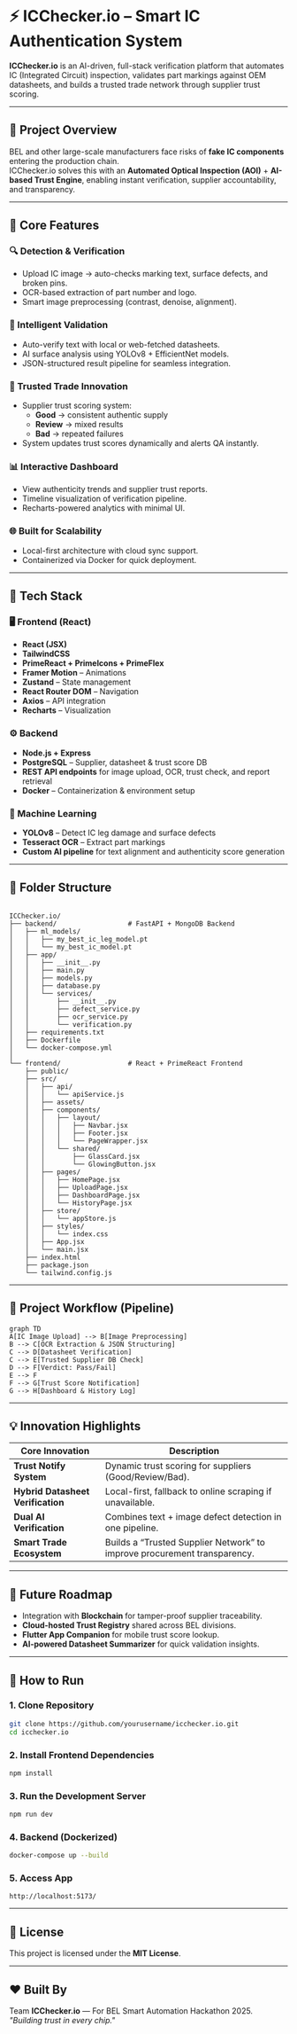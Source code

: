 # ⚡ ICChecker.io – Smart IC Authentication System

**ICChecker.io** is an AI-driven, full-stack verification platform that automates IC (Integrated Circuit) inspection, validates part markings against OEM datasheets, and builds a trusted trade network through supplier trust scoring.

---

## 🚀 Project Overview

BEL and other large-scale manufacturers face risks of **fake IC components** entering the production chain.  
ICChecker.io solves this with an **Automated Optical Inspection (AOI)** + **AI-based Trust Engine**, enabling instant verification, supplier accountability, and transparency.

---

## 🧩 Core Features

### 🔍 Detection & Verification
- Upload IC image → auto-checks marking text, surface defects, and broken pins.
- OCR-based extraction of part number and logo.
- Smart image preprocessing (contrast, denoise, alignment).

### 🧠 Intelligent Validation
- Auto-verify text with local or web-fetched datasheets.
- AI surface analysis using YOLOv8 + EfficientNet models.
- JSON-structured result pipeline for seamless integration.

### 🤝 Trusted Trade Innovation
- Supplier trust scoring system:
  - **Good** → consistent authentic supply  
  - **Review** → mixed results  
  - **Bad** → repeated failures
- System updates trust scores dynamically and alerts QA instantly.

### 📊 Interactive Dashboard
- View authenticity trends and supplier trust reports.
- Timeline visualization of verification pipeline.
- Recharts-powered analytics with minimal UI.

### 🌐 Built for Scalability
- Local-first architecture with cloud sync support.
- Containerized via Docker for quick deployment.

---

## 🧰 Tech Stack

### 🖥️ Frontend (React)
- **React (JSX)**
- **TailwindCSS**
- **PrimeReact + PrimeIcons + PrimeFlex**
- **Framer Motion** – Animations  
- **Zustand** – State management  
- **React Router DOM** – Navigation  
- **Axios** – API integration  
- **Recharts** – Visualization  

### ⚙️ Backend
- **Node.js + Express**
- **PostgreSQL** – Supplier, datasheet & trust score DB  
- **REST API endpoints** for image upload, OCR, trust check, and report retrieval  
- **Docker** – Containerization & environment setup

### 🤖 Machine Learning
- **YOLOv8** – Detect IC leg damage and surface defects  
- **Tesseract OCR** – Extract part markings  
- **Custom AI pipeline** for text alignment and authenticity score generation  

---

## 🧬 Folder Structure

```

ICChecker.io/
├── backend/                  # FastAPI + MongoDB Backend
│   ├── ml_models/
│   │   ├── my_best_ic_leg_model.pt
│   │   └── my_best_ic_model.pt
│   ├── app/
│   │   ├── __init__.py
│   │   ├── main.py
│   │   ├── models.py
│   │   ├── database.py
│   │   └── services/
│   │       ├── __init__.py
│   │       ├── defect_service.py
│   │       ├── ocr_service.py
│   │       └── verification.py
│   ├── requirements.txt
│   ├── Dockerfile
│   └── docker-compose.yml
│
└── frontend/                 # React + PrimeReact Frontend
    ├── public/
    ├── src/
    │   ├── api/
    │   │   └── apiService.js
    │   ├── assets/
    │   ├── components/
    │   │   ├── layout/
    │   │   │   ├── Navbar.jsx
    │   │   │   ├── Footer.jsx
    │   │   │   └── PageWrapper.jsx
    │   │   └── shared/
    │   │       ├── GlassCard.jsx
    │   │       └── GlowingButton.jsx
    │   ├── pages/
    │   │   ├── HomePage.jsx
    │   │   ├── UploadPage.jsx
    │   │   ├── DashboardPage.jsx
    │   │   └── HistoryPage.jsx
    │   ├── store/
    │   │   └── appStore.js
    │   ├── styles/
    │   │   └── index.css
    │   ├── App.jsx
    │   └── main.jsx
    ├── index.html
    ├── package.json
    └── tailwind.config.js

````

---

## 🧭 Project Workflow (Pipeline)

```mermaid
graph TD
A[IC Image Upload] --> B[Image Preprocessing]
B --> C[OCR Extraction & JSON Structuring]
C --> D[Datasheet Verification]
C --> E[Trusted Supplier DB Check]
D --> F[Verdict: Pass/Fail]
E --> F
F --> G[Trust Score Notification]
G --> H[Dashboard & History Log]
````

---

## 💡 Innovation Highlights

| Core Innovation                   | Description                                                              |
| --------------------------------- | ------------------------------------------------------------------------ |
| **Trust Notify System**           | Dynamic trust scoring for suppliers (Good/Review/Bad).                   |
| **Hybrid Datasheet Verification** | Local-first, fallback to online scraping if unavailable.                 |
| **Dual AI Verification**          | Combines text + image defect detection in one pipeline.                  |
| **Smart Trade Ecosystem**         | Builds a “Trusted Supplier Network” to improve procurement transparency. |

---

## 🔮 Future Roadmap

* Integration with **Blockchain** for tamper-proof supplier traceability.
* **Cloud-hosted Trust Registry** shared across BEL divisions.
* **Flutter App Companion** for mobile trust score lookup.
* **AI-powered Datasheet Summarizer** for quick validation insights.

---

## 🧠 How to Run

### 1. Clone Repository

```bash
git clone https://github.com/yourusername/icchecker.io.git
cd icchecker.io
```

### 2. Install Frontend Dependencies

```bash
npm install
```

### 3. Run the Development Server

```bash
npm run dev
```

### 4. Backend (Dockerized)

```bash
docker-compose up --build
```

### 5. Access App

```
http://localhost:5173/
```

---

## 📜 License

This project is licensed under the **MIT License**.

---

## ❤️ Built By

Team **ICChecker.io** — For BEL Smart Automation Hackathon 2025.
*"Building trust in every chip."*

